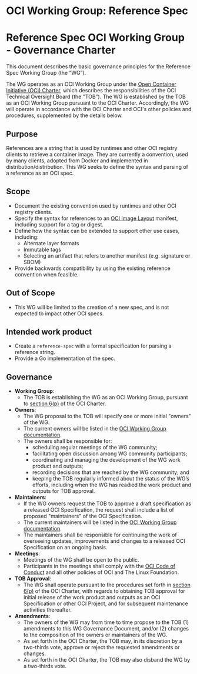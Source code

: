 # OCI Working Group: Reference Spec

# Reference Spec OCI Working Group - Governance Charter

This document describes the basic governance principles for the Reference Spec Working Group (the “WG”).

The WG operates as an OCI Working Group under the [Open Container Initiative (OCI) Charter](https://github.com/opencontainers/tob/blob/master/CHARTER.md), which describes the responsibilities of the OCI Technical Oversight Board (the "TOB”). The WG is established by the TOB as an OCI Working Group pursuant to the OCI Charter. Accordingly, the WG will operate in accordance with the OCI Charter and OCI's other policies and procedures, supplemented by the details below.

## Purpose

References are a string that is used by runtimes and other OCI registry clients to retrieve a container image.
They are currently a convention, used by many clients, adopted from Docker and implemented in distribution/distribution.
This WG seeks to define the syntax and parsing of a reference as an OCI spec.

## Scope

* Document the existing convention used by runtimes and other OCI registry clients.
* Specify the syntax for references to an [OCI Image Layout](https://github.com/opencontainers/image-spec/blob/7b36cea86235157d78528944cb94c3323ee0905c/image-layout.md) manifest, including support for a tag or digest.
* Define how the syntax can be extended to support other use cases, including:
  * Alternate layer formats
  * Immutable tags
  * Selecting an artifact that refers to another manifest (e.g. signature or SBOM)
* Provide backwards compatibility by using the existing reference convention when feasible.

## Out of Scope

* This WG will be limited to the creation of a new spec, and is not expected to impact other OCI specs.

## Intended work product

* Create a `reference-spec` with a formal specification for parsing a reference string.
* Provide a Go implementation of the spec.

## Governance

* **Working Group**:
  * The TOB is establishing the WG as an OCI Working Group, pursuant to [section 6(p)](https://github.com/opencontainers/tob/blob/master/CHARTER.md#6-technical-oversight-board-tob) of the OCI Charter.
* **Owners**:
  * The WG proposal to the TOB will specify one or more initial "owners" of the WG.
  * The current owners will be listed in the [OCI Working Group documentation](https://github.com/opencontainers/tob/blob/master/WG-INFO.md).
  * The owners shall be responsible for:
    * scheduling regular meetings of the WG community;
    * facilitating open discussion among WG community participants;
    * coordinating and managing the development of the WG work product and outputs;
    * recording decisions that are reached by the WG community; and
    * keeping the TOB regularly informed about the status of the WG’s efforts, including when the WG has readied the work product and outputs for TOB approval.
* **Maintainers**:
  * If the WG owners request the TOB to approve a draft specification as a released OCI Specification, the request shall include a list of proposed "maintainers" of the OCI Specification.
  * The current maintainers will be listed in the [OCI Working Group documentation](https://github.com/opencontainers/tob/blob/master/WG-INFO.md).
  * The maintainers shall be responsible for continuing the work of overseeing updates, improvements and changes to a released OCI Specification on an ongoing basis.
* **Meetings**:
  * Meetings of the WG shall be open to the public.
  * Participants in the meetings shall comply with the [OCI Code of Conduct](https://github.com/opencontainers/.github/blob/master/CODE_OF_CONDUCT.md) and all other policies of OCI and The Linux Foundation.
* **TOB Approval**:
  * The WG shall operate pursuant to the procedures set forth in [section 6(p)](https://github.com/opencontainers/tob/blob/master/CHARTER.md#6-technical-oversight-board-tob) of the OCI Charter, with regards to obtaining TOB approval for initial release of the work product and outputs as an OCI Specification or other OCI Project, and for subsequent maintenance activities thereafter.
* **Amendments**:
  * The owners of the WG may from time to time propose to the TOB (1) amendments to this WG Governance Document, and/or (2) changes to the composition of the owners or maintainers of the WG.
  * As set forth in the OCI Charter, the TOB may, in its discretion by a two-thirds vote, approve or reject the requested amendments or changes.
  * As set forth in the OCI Charter, the TOB may also disband the WG by a two-thirds vote.
